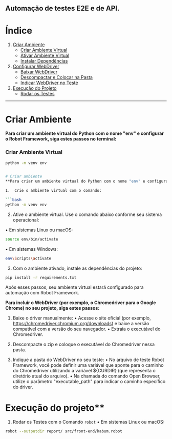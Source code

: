 
## Automação de testes E2E e de API.
# Índice

1. [Criar Ambiente](#criar-ambiente)
   - [Criar Ambiente Virtual](#criar-ambiente-virtual)
   - [Ativar Ambiente Virtual](#ativar-ambiente-virtual)
   - [Instalar Dependências](#instalar-dependências)
2. [Configurar WebDriver](#configurar-webdriver)
   - [Baixar WebDriver](#baixar-webdriver)
   - [Descompactar e Colocar na Pasta](#descompactar-e-colocar-na-pasta)
   - [Indicar WebDriver no Teste](#indicar-webdriver-no-teste)
3. [Execução do Projeto](#execução-do-projeto)
   - [Rodar os Testes](#rodar-os-testes)

---

# Criar Ambiente

**Para criar um ambiente virtual do Python com o nome "env" e configurar o Robot Framework, siga estes passos no terminal:**

### Criar Ambiente Virtual
```bash
python -m venv env


# Criar ambiente
**Para criar um ambiente virtual do Python com o nome "env" e configurar o Robot Framework, siga estes passos no terminal:**

1.  Crie o ambiente virtual com o comando:

```bash
python -m venv env
```
2.  Ative o ambiente virtual. Use o comando abaixo conforme seu sistema operacional:

• Em sistemas Linux ou macOS:

```bash
source env/bin/activate
```
• Em sistemas Windows:
```bash
env\Scripts\activate
```
3.  Com o ambiente ativado, instale as dependências do projeto:
```bash
pip install -r requirements.txt
```

Após esses passos, seu ambiente virtual estará configurado para automação com Robot Framework.

**Para incluir o WebDriver (por exemplo, o Chromedriver para o Google Chrome) no seu projeto, siga estes passos:**

1.  Baixe o driver manualmente: • Acesse o site oficial (por exemplo,  https://chromedriver.chromium.org/downloads) e baixe a versão compatível com a versão do seu navegador. • Extraia o executável do Chromedriver.
    
2.  Descompacte o zip e coloque o executável do Chromedriver nessa pasta.
    
3.  Indique a pasta do WebDriver no seu teste: • No arquivo de teste Robot Framework, você pode definir uma variável que aponte para o caminho do Chromedriver utilizando a variável ${CURDIR} (que representa o diretório atual do arquivo). • Na chamada do comando Open Browser, utilize o parâmetro "executable_path" para indicar o caminho específico do driver.

# Execução do projeto**

1. Rodar os Testes com o Comando `robot`
• Em sistemas Linux ou macOS:
```bash
robot --outputdir report/ src/front-end/kabum.robot
```

